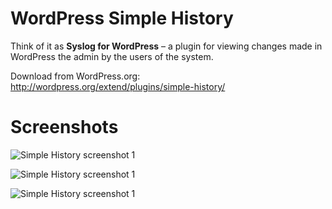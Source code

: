WordPress Simple History
========================

Think of it as **Syslog for WordPress**
 – a plugin for viewing changes made in WordPress the admin by the users of the system.

Download from WordPress.org:
http://wordpress.org/extend/plugins/simple-history/

# Screenshots


![Simple History screenshot 1](http://eskapism.se/external/simple-history/screenshot-1.png)

![Simple History screenshot 1](http://eskapism.se/external/simple-history/screenshot-2.png)

![Simple History screenshot 1](http://eskapism.se/external/simple-history/screenshot-3.png)

